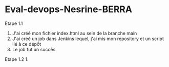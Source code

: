 # Eval-devops-Nesrine-BERRA

Etape 1.1
1. J'ai créé mon fichier index.html au sein de la branche main
2. J'ai créé un job dans Jenkins lequel, j'ai mis mon repository et un script lié à ce dépôt
3. Le job fut un succès


Etape 1.2
1. 
